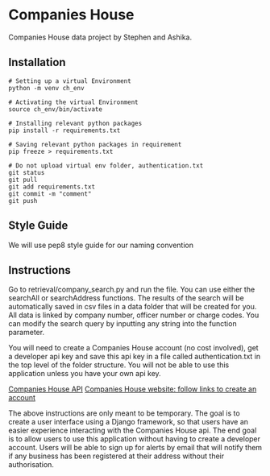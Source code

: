 # Companies House
Companies House data project by Stephen and Ashika.

## Installation
```
# Setting up a virtual Environment
python -m venv ch_env

# Activating the virtual Environment
source ch_env/bin/activate

# Installing relevant python packages 
pip install -r requirements.txt

# Saving relevant python packages in requirement
pip freeze > requirements.txt

# Do not upload virtual env folder, authentication.txt
git status
git pull 
git add requirements.txt
git commit -m "comment"
git push 
```

## Style Guide

We will use pep8 style guide for our naming convention

## Instructions

Go to retrieval/company_search.py and run the file. You can use either the searchAll or searchAddress functions. The results of the search will be automatically saved in csv files in a data folder that will be created for you. All data is linked by company number, officer number or charge codes. You can modify the search query by inputting any string into the function parameter.

You will need to create a Companies House account (no cost involved), get a developer api key and save this api key in a file called authentication.txt in the top level of the folder structure. You will not be able to use this application unless you have your own api key.

[Companies House API](https://developer-specs.company-information.service.gov.uk/)
[Companies House website: follow links to create an account](https://find-and-update.company-information.service.gov.uk/)

The above instructions are only meant to be temporary. The goal is to create a user interface using a Django framework, so that users have an easier experience interacting with the Companies House api. The end goal is to allow users to use this application without having to create a developer account. Users will be able to sign up for alerts by email that will notify them if any business has been registered at their address without their authorisation.
